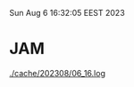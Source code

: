 Sun Aug  6 16:32:05 EEST 2023
# JAM
<a href='./cache/202308/06_16.log'>./cache/202308/06_16.log</a>

